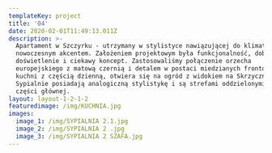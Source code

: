 ```yaml
---
templateKey: project
title: '04'
date: 2020-02-01T11:49:13.011Z
description: >-
  Apartament w Szczyrku - utrzymany w stylistyce nawiązującej do klimatu gór, z
  nowoczesnym akcentem. Założeniem projektowym była funkcjonalność, dobre
  doświetlenie i ciekawy koncept. Zastosowaliśmy połączenie orzecha
  europejskiego z matową czernią i detalem w postaci miedzianych frontów. Strefa
  kuchni z częścią dzienną, otwiera się na ogród z widokiem na Skrzyczne.
  Sypialnie posiadają analogiczną stylistykę i są strefami oddzielonymi od
  części głównej. 
layout: layout-1-2-1-2
featuredimage: /img/KUCHNIA.jpg
images:
  image_1: /img/SYPIALNIA 2.1.jpg
  image_2: /img/SYPIALNIA 2 .jpg
  image_3: /img/SYPIALNIA 2 SZAFA.jpg
---
```


